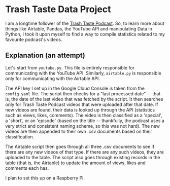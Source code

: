 # Trash Taste Data Project
I am a longtime follower of the [Trash Taste Podcast](https://www.youtube.com/@TrashTaste). So, to learn more about things like Airtable, Pandas, the YouTube API and manipulating Data in Python, I took it upon myself to find a way to compile statistics related to my favourite podcast's videos.

## Explanation (an attempt)
Let's start from `youtube.py`. This file is entirely responsible for communicating with the YouTube API. Similarly, `airtable.py` is responsible only for communicating with the Airtable API.

The API key I set up in the Google Cloud Console is taken from the `config.yaml` file. The script then checks for a "last processed date" -- that is, the date of the last video that was fetched by the script. It then searches only for Trash Taste Podcast videos that were uploaded after that date. If new videos are found, their data is looked up through the API (statistics such as views, likes, comments). The video is then classified as a 'special', a 'short', or an 'episode' (based on the title -- thankfully, the podcast uses a very strict and consistent naming scheme, so this was not hard). The new videos are then appended to their own .csv documents based on their classification.

The Airtable script then goes through all three .csv documents to see if there are any new videos of that type. If there are any such videos, they are uploaded to the table. The script also goes through existing records in the table (that is, the Airtable) to update the amount of views, likes and comments each has.

I plan to set this up on a Raspberry Pi.
